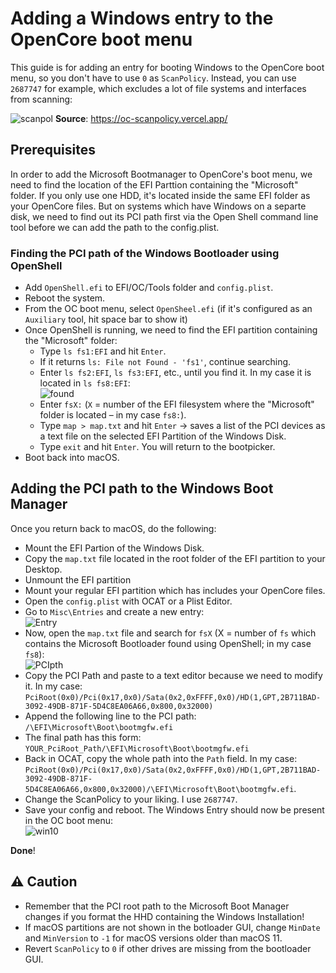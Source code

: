 # Adding a Windows entry to the OpenCore boot menu
This guide is for adding an entry for booting Windows to the OpenCore boot menu, so you don't have to use `0` as `ScanPolicy`. Instead, you can use `2687747` for example, which excludes a lot of  file systems and interfaces from scanning:

![scanpol](https://user-images.githubusercontent.com/76865553/148823944-b4573389-520f-4816-a639-dc8a9a4ce962.png)
**Source**: https://oc-scanpolicy.vercel.app/

## Prerequisites
In order to add the Microsoft Bootmanager to OpenCore's boot menu, we need to find the location of the EFI Parttion containing the "Microsoft" folder. If you only use one HDD, it's located inside the same EFI folder as your OpenCore files. But on systems which have Windows on a separte disk, we need to find out its PCI path first via the Open Shell command line tool before we can add the path to the config.plist. 

### Finding the PCI path of the Windows Bootloader using OpenShell
- Add `OpenShell.efi` to EFI/OC/Tools folder and `config.plist`.
- Reboot the system.
- From the OC boot menu, select `OpenSheel.efi` (if it's configured as an `Auxiliary` tool, hit space bar to show it)
- Once OpenShell is running, we need to find the EFI partition containing the "Microsoft" folder:
	- Type `ls fs1:EFI` and hit `Enter`.
	- If it returns `ls: File not Found - 'fs1'`, continue searching.
	- Enter `ls fs2:EFI`, `ls fs3:EFI`, etc., until you find it. In my case it is located in `ls fs8:EFI`:</br>![found](https://user-images.githubusercontent.com/76865553/148824053-5987d044-1081-46f9-bc46-77efaf55bd00.png)
	- Enter `fsX:` (`X` = number of the EFI filesystem where the "Microsoft" folder is located – in my case `fs8:`).
	- Type `map > map.txt` and hit `Enter` &rarr; saves a list of the PCI devices as a text file on the selected EFI Partition of the Windows Disk.
	- Type `exit` and hit `Enter`. You will return to the bootpicker.
- Boot back into macOS.

## Adding the PCI path to the Windows Boot Manager
Once you return back to macOS, do the following:

- Mount the EFI Partion of the Windows Disk.
- Copy the `map.txt` file located in the root folder of the EFI partition to your Desktop.
- Unmount the EFI partition
- Mount your regular EFI partition which has includes your OpenCore files.
- Open the `config.plist` with OCAT or a Plist Editor.
- Go to `Misc\Entries` and create a new entry:</br>![Entry](https://user-images.githubusercontent.com/76865553/148824089-a50c2167-3396-4e25-85f7-e2d49389bab2.png)
- Now, open the `map.txt` file and search for `fsX` (X = number of `fs` which contains the Microsoft Bootloader found using OpenShell; in my case `fs8`):</br>![PCIpth](https://user-images.githubusercontent.com/76865553/148824135-43e63b09-905f-46df-8e85-6fa8707580ce.png)
- Copy the PCI Path and paste to a text editor because we need to modify it. In my case: `PciRoot(0x0)/Pci(0x17,0x0)/Sata(0x2,0xFFFF,0x0)/HD(1,GPT,2B711BAD-3092-49DB-871F-5D4C8EA06A66,0x800,0x32000)`
- Append the following line to the PCI path: `/\EFI\Microsoft\Boot\bootmgfw.efi`
- The final path has this form: `YOUR_PciRoot_Path/\EFI\Microsoft\Boot\bootmgfw.efi`
- Back in OCAT, copy the whole path into the `Path` field. In my case: `PciRoot(0x0)/Pci(0x17,0x0)/Sata(0x2,0xFFFF,0x0)/HD(1,GPT,2B711BAD-3092-49DB-871F-5D4C8EA06A66,0x800,0x32000)/\EFI\Microsoft\Boot\bootmgfw.efi`.
- Change the ScanPolicy to your liking. I use `2687747`.
- Save your config and reboot. The Windows Entry should now be present in the OC boot menu:</br>
![win10](https://user-images.githubusercontent.com/76865553/148824219-1388998c-17e7-43cc-9749-146a26a48769.png)

**Done**!

## :warning: Caution
-  Remember that the PCI root path to the Microsoft Boot Manager changes if you format the HHD containing the Windows Installation!
-  If macOS partitions are not shown in the botloader GUI, change `MinDate` and `MinVersion` to `-1` for macOS versions older than macOS 11.
-  Revert `ScanPolicy` to `0` if other drives are missing from the bootloader GUI.
